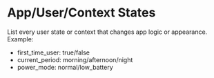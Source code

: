 # App/User/Context States
List every user state or context that changes app logic or appearance.
Example:
- first_time_user: true/false
- current_period: morning/afternoon/night
- power_mode: normal/low_battery
